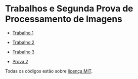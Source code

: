 # Trabalhos e Segunda Prova de Processamento de Imagens


* [Trabalho 1](https://github.com/LucasHelal/ProcessamentoImagensMestrado/tree/master/trab1)
* [Trabalho 2](https://github.com/LucasHelal/ProcessamentoImagensMestrado/tree/master/trab2)
* [Trabalho 3](https://github.com/LucasHelal/ProcessamentoImagensMestrado/tree/master/trab3)

* [Prova 2](https://github.com/LucasHelal/ProcessamentoImagensMestrado/tree/master/prova2)

Todas os códigos estão sobre [licença MIT](https://github.com/LucasHelal/ProcessamentoImagensMestrado/blob/master/LICENSE).
